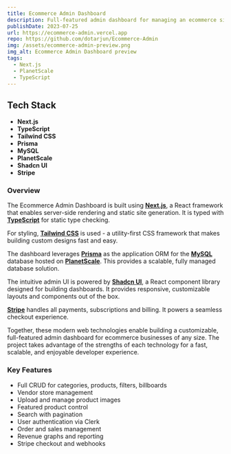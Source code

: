 ```yaml
---
title: Ecommerce Admin Dashboard
description: Full-featured admin dashboard for managing an ecommerce site
publishDate: 2023-07-25
url: https://ecommerce-admin.vercel.app
repo: https://github.com/dotarjun/Ecommerce-Admin
img: /assets/ecommerce-admin-preview.png
img_alt: Ecommerce Admin Dashboard preview
tags:
  - Next.js
  - PlanetScale
  - TypeScript
---
```


## Tech Stack

- **Next.js**
- **TypeScript**
- **Tailwind CSS**
- **Prisma**
- **MySQL**
- **PlanetScale**
- **Shadcn UI**
- **Stripe**

### Overview

The Ecommerce Admin Dashboard is built using **[Next.js](https://nextjs.org/)**, a React framework that enables server-side rendering and static site generation. It is typed with **[TypeScript](https://www.typescriptlang.org/)** for static type checking.

For styling, **[Tailwind CSS](https://tailwindcss.com/)** is used - a utility-first CSS framework that makes building custom designs fast and easy.

The dashboard leverages **[Prisma](https://www.prisma.io/)** as the application ORM for the **[MySQL](https://www.mysql.com/)** database hosted on **[PlanetScale](https://planetscale.com/)**. This provides a scalable, fully managed database solution.

The intuitive admin UI is powered by **[Shadcn UI](https://shadcn.com/ui)**, a React component library designed for building dashboards. It provides responsive, customizable layouts and components out of the box.

**[Stripe](https://stripe.com/)** handles all payments, subscriptions and billing. It powers a seamless checkout experience.

Together, these modern web technologies enable building a customizable, full-featured admin dashboard for ecommerce businesses of any size. The project takes advantage of the strengths of each technology for a fast, scalable, and enjoyable developer experience.

### Key Features

- Full CRUD for categories, products, filters, billboards
- Vendor store management
- Upload and manage product images
- Featured product control
- Search with pagination
- User authentication via Clerk
- Order and sales management
- Revenue graphs and reporting
- Stripe checkout and webhooks
